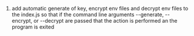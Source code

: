 1. add automatic generate of key, encrypt env files and decrypt env files to the index.js so that if the command line arguments --generate, --encrypt, or --decrypt are passed that the action is performed an the program is exited
